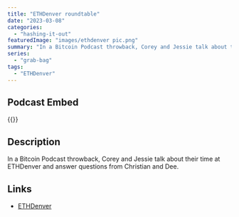 ```yaml
---
title: "ETHDenver roundtable"
date: "2023-03-08"
categories: 
  - "hashing-it-out"
featuredImage: "images/ethdenver pic.png"
summary: "In a Bitcoin Podcast throwback, Corey and Jessie talk about their time at ETHDenver and answer questions from Christian and Dee."
series:
  - "grab-bag"
tags:
  - "ETHDenver"
---
```


## Podcast Embed
{{<podcast-embed url="https://player.simplecast.com/467e560a-494f-41b4-8d7b-7d32f426d991?dark=false&color=EE6E04">}}


## Description
In a Bitcoin Podcast throwback, Corey and Jessie talk about their time at ETHDenver and answer questions from Christian and Dee.

## Links 
- [ETHDenver](https://www.ethdenver.com/)
